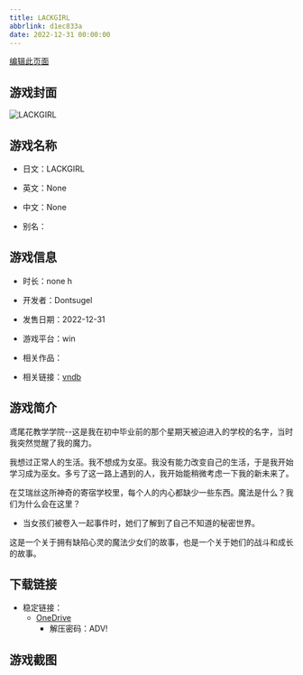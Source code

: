 ```yaml
---
title: LACKGIRL
abbrlink: d1ec833a
date: 2022-12-31 00:00:00
---
```

[编辑此页面](https://github.com/ACG-3/ADV3-source/blob/main/source/_posts/games/LACKGIRL.md)

## 游戏封面

![LACKGIRL](https://pan.timero.xyz/onedrive/img_lib_001/LACKGIRL_cover.avif)


## 游戏名称

- 日文：LACKGIRL
- 英文：None
- 中文：None

- 别名：


## 游戏信息

- 时长：none h
- 开发者：Dontsugel
- 发售日期：2022-12-31
- 游戏平台：win
- 相关作品：

- 相关链接：[vndb](https://vndb.org/v26869)


## 游戏简介

鸢尾花教学学院--这是我在初中毕业前的那个星期天被迫进入的学校的名字，当时我突然觉醒了我的魔力。

我想过正常人的生活。我不想成为女巫。我没有能力改变自己的生活，于是我开始学习成为巫女。多亏了这一路上遇到的人，我开始能稍微考虑一下我的新未来了。

在艾瑞丝这所神奇的寄宿学校里，每个人的内心都缺少一些东西。魔法是什么？我们为什么会在这里？

- 当女孩们被卷入一起事件时，她们了解到了自己不知道的秘密世界。

这是一个关于拥有缺陷心灵的魔法少女们的故事，也是一个关于她们的战斗和成长的故事。




## 下载链接

- 稳定链接：
    - [OneDrive](https://pan.timero.xyz/onedrive/adv_lib_001/LACKGIRL)
        - 解压密码：ADV!



## 游戏截图


